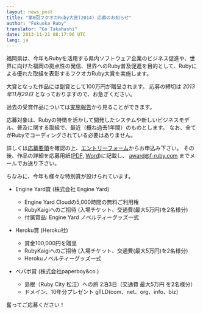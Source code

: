 ```yaml
---
layout: news_post
title: "第6回フクオカRuby大賞(2014) 応募のお知らせ"
author: "Fukuoka Ruby"
translator: "Go Takahashi"
date: 2013-11-21 08:17:06 UTC
lang: ja
---
```


福岡県は、今年もRubyを活用する県内ソフトウェア企業のビジネス促進や、世界に向けた福岡の拠点性の発信、世界へのRuby普及促進を目的として、Rubyによる優れた取組を表彰するフクオカRuby大賞を実施します。

大賞となった作品には副賞として100万円が贈呈されます。
応募の締切は *2013年11月29日* となっておりますので、お急ぎください。

過去の受賞作品については[実施報告][1]から見ることができます。

応募対象は、Rubyの特徴を活かして開発したシステムや新しいビジネスモデル、普及に関する取組で、最近（概ね過去1年間）のものとします。
なお、全てがRubyでコーディングされている必要はありません。

詳しくは[応募要領][2]を確認の上、[エントリーフォーム][3]からお申込み下さい。
その後、作品の詳細を応募用紙([PDF][4], [Word][5])に記載し、 award@f-ruby.com までメールでお送り下さい。

ちなみに、今年も様々な特別賞が設けられています。

* Engine Yard賞 (株式会社 Engine Yard)
    * Engine Yard Cloudの5,000時間の無料ご利用権
    * RubyKaigiへのご招待 (入場チケット、交通費(最大5万円)を2名様分)
    * 付属賞品: Engine Yard ノベルティーグッズ一式

* Heroku賞 (Heroku社)
    * 賞金100,000円を贈呈
    * RubyKaigiへのご招待 (入場チケット、交通費(最大5万円)を2名様分)
    * Herokuノベルティーグッズ一式

* ペパボ賞 (株式会社paperboy&co.)
    * 島根（Ruby City 松江）への旅 2泊3日（交通費 最大5万円 を2名様分）
    * ドメイン、10年分プレゼント gTLD(com、net、org、info、biz）

奮ってご応募ください！

[1]: http://www.digitalfukuoka.jp/event_reports?locale=ja
[2]: http://www.digitalfukuoka.jp/events/21?locale=ja
[3]: https://www.digitalfukuoka.jp/event_applications/new?event_id=21&locale=ja
[4]: http://www.digitalfukuoka.jp/uploads/event_detail/file/48/_____________________Ruby___________________.pdf
[5]: http://www.digitalfukuoka.jp/uploads/event_detail/file/33/___6_______________Ruby__________________.doc
